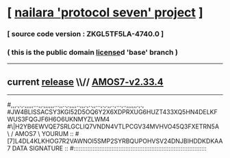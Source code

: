 
# [ [nailara 'protocol seven' project](http://nailara.network/) ]

### [ source code version : ZKGL5TF5LA-4740.0 ]

### ( this is the public domain [license](../license)d 'base' branch )
---
## current [release](https://github.com/nailara-technologies/protocol-7/releases) \\\\// [AMOS7-v2.33.4](https://github.com/nailara-technologies/protocol-7/releases/tag/AMOS7-v2.33.4)
---

#,,,.,.,.,,,,,...,,.,,,,,,...,,..,.,,,,..,,,.,..,,...,.,.,,..,...,..,,,,,,.,.,
#JW4BLISSACSY3KGI52D5OQ6Y2X6XDPRXUG6HUZT433XQ5HN4DELKFWUS3FQGJF6H6O6UKNMYZLWM4
#\\\|H2YB6EWVQE7SRLGCLIQ7VNDN4VTLPCGV34MVHVO45Q3FXETRN5A \ / AMOS7 \ YOURUM ::
#\[7]L4DL4KLKHOG7R2VAWNOI5SMP2SYRBQUPOHVSV24DNJBIHDDKDKAA 7  DATA SIGNATURE ::
#:::::::::::::::::::::::::::::::::::::::::::::::::::::::::::::::::::::::::::::
